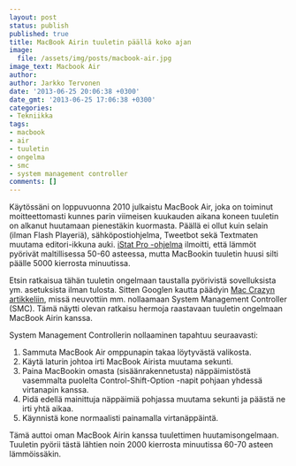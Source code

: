 ```yaml
---
layout: post
status: publish
published: true
title: MacBook Airin tuuletin päällä koko ajan
image:
  file: /assets/img/posts/macbook-air.jpg
image_text: Macbook Air
author:
author: Jarkko Tervonen
date: '2013-06-25 20:06:38 +0300'
date_gmt: '2013-06-25 17:06:38 +0300'
categories:
- Tekniikka
tags:
- macbook
- air
- tuuletin
- ongelma
- smc
- system management controller
comments: []
---
```

Käytössäni on loppuvuonna 2010 julkaistu MacBook Air, joka on toiminut moitteettomasti kunnes parin viimeisen kuukauden aikana koneen tuuletin on alkanut huutamaan pienestäkin kuormasta. Päällä ei ollut kuin selain (ilman Flash Playeriä), sähköpostiohjelma, Tweetbot sekä Textmaten muutama editori-ikkuna auki. [iStat Pro -ohjelma](http://bjango.com/mac/istatmenus/) ilmoitti, että lämmöt pyörivät maltillisessa 50-60 asteessa, mutta MacBookin tuuletin huusi silti päälle 5000 kierrosta minuutissa.

Etsin ratkaisua tähän tuuletin ongelmaan taustalla pyörivistä sovelluksista ym. asetuksista ilman tulosta. Sitten Googlen kautta päädyin [Mac Crazyn artikkeliin](http://maccrazy.com/macbook-air-heat-fan-noise), missä neuvottiin mm. nollaamaan System Management Controller (SMC). Tämä näytti olevan ratkaisu hermoja raastavaan tuuletin ongelmaan MacBook Airin kanssa.

System Management Controllerin nollaaminen tapahtuu seuraavasti:

1. Sammuta MacBook Air omppunapin takaa löytyvästä valikosta.
2. Käytä laturin johtoa irti MacBook Airista muutama sekunti.
3. Paina MacBookin omasta (sisäänrakennetusta) näppäimistöstä vasemmalta puolelta Control-Shift-Option -napit pohjaan yhdessä virtanapin kanssa.
4. Pidä edellä mainittuja näppäimiä pohjassa muutama sekunti ja päästä ne irti yhtä aikaa.
5. Käynnistä kone normaalisti painamalla virtanäppäintä.

Tämä auttoi oman MacBook Airin kanssa tuulettimen huutamisongelmaan. Tuuletin pyörii tästä lähtien noin 2000 kierrosta minuutissa 60-70 asteen lämmöissäkin.

